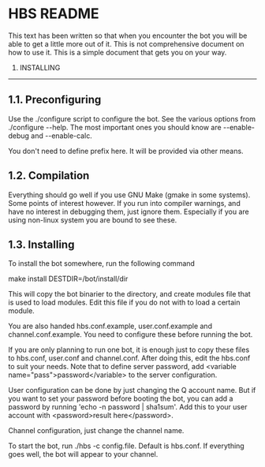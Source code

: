 HBS README
==========
This text has been written so that when you encounter the bot you will be
able to get a little more out of it. This is not comprehensive document on
how to use it. This is a simple document that gets you on your way. 

1. INSTALLING
-------------

1.1. Preconfiguring
-------------------

Use the ./configure script to configure the bot. See the various options
from ./configure --help. The most important ones you should know are 
--enable-debug and --enable-calc. 

You don't need to define prefix here. It will be provided via other means. 

1.2. Compilation
----------------
 
Everything should go well if you use GNU Make (gmake in some systems). Some
points of interest however. If you run into compiler warnings, and have no
interest in debugging them, just ignore them. Especially if you are using
non-linux system you are bound to see these. 

1.3. Installing
--------------- 
To install the bot somewhere, run the following command
  
  make install DESTDIR=/bot/install/dir

This will copy the bot binarier to the directory, and create modules file
that is used to load modules. Edit this file if you do not with to load
a certain module. 

You are also handed hbs.conf.example, user.conf.example and
channel.conf.example. You need to configure these before running the bot. 

If you are only planning to run one bot, it is enough just to copy these
files to hbs.conf, user.conf and channel.conf. After doing this, edit the
hbs.conf to suit your needs. Note that to define server password, add
&lt;variable name="pass">password&lt;/variable> to the server configuration. 

User configuration can be done by just changing the Q account name. But if
you want to set your password before booting the bot, you can add a password
by running 'echo -n password | sha1sum'. Add this to your user account with
&lt;password>result here&lt;/password>. 

Channel configuration, just change the channel name. 

To start the bot, run ./hbs -c config.file. Default is hbs.conf. If everything
goes well, the bot will appear to your channel. 

